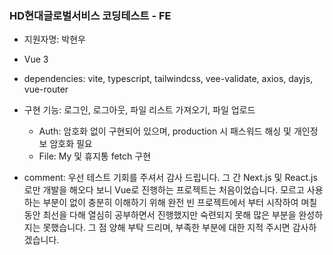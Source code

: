 ### HD현대글로벌서비스 코딩테스트 - FE

- 지원자명: 박현우
- Vue 3
- dependencies: vite, typescript, tailwindcss, vee-validate, axios, dayjs, vue-router
- 구현 기능: 로그인, 로그아웃, 파일 리스트 가져오기, 파일 업로드
  - Auth: 암호화 없이 구현되어 있으며, production 시 패스워드 해싱 및 개인정보 암호화 필요
  - File: My 및 휴지통 fetch 구현

- comment: 우선 테스트 기회를 주셔서 감사 드립니다. 그 간 Next.js 및 React.js로만 개발을 해오다 보니 Vue로 진행하는 프로젝트는 처음이었습니다. 모르고 사용하는 부분이 없이 충분히 이해하기 위해 완전 빈 프로젝트에서 부터 시작하여 며칠동안 최선을 다해 열심히 공부하면서 진행했지만 숙련되지 못해 많은 부분을 완성하지는 못했습니다. 그 점 양해 부탁 드리며, 부족한 부분에 대한 지적 주시면 감사하겠습니다.
